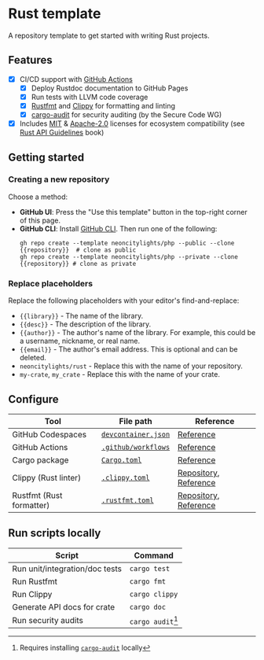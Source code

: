 # Rust template
A repository template to get started with writing Rust projects.

## Features
- [x] CI/CD support with [GitHub Actions](https://github.com/features/actions)
  - [x] Deploy Rustdoc documentation to GitHub Pages
  - [x] Run tests with LLVM code coverage
  - [x] [Rustfmt](https://github.com/rust-lang/rustfmt) and [Clippy](https://github.com/rust-lang/rust-clippy) for formatting and linting
  - [x] [cargo-audit](https://crates.io/crates/cargo-audit) for security auditing (by the Secure Code WG)
- [x] Includes [MIT](./LICENSE-MIT) & [Apache-2.0](./LICENSE-APACHE) licenses for ecosystem compatibility (see [Rust API Guidelines](https://rust-lang.github.io/api-guidelines/necessities.html#crate-and-its-dependencies-have-a-permissive-license-c-permissive) book)

## Getting started
### Creating a new repository
Choose a method:
- **GitHub UI**: Press the "Use this template" button in the top-right corner of this page.
- **GitHub CLI**: Install [GitHub CLI](https://cli.github.com). Then run one of the following:
  ```shell
  gh repo create --template neoncitylights/php --public --clone {{repository}}  # clone as public
  gh repo create --template neoncitylights/php --private --clone {{repository}} # clone as private
  ```

### Replace placeholders
Replace the following placeholders with your editor's find-and-replace:
- `{{library}}` - The name of the library.
- `{{desc}}` - The description of the library.
- `{{author}}` - The author's name of the library. For example, this could be a username, nickname, or real name.
- `{{email}}` - The author's email address. This is optional and can be deleted.
- `neoncitylights/rust` - Replace this with the name of your repository.
- `my-crate`, `my_crate` - Replace this with the name of your crate.

## Configure
| Tool                     | File path                                                | Reference                                                                                                        |
|--------------------------|----------------------------------------------------------|------------------------------------------------------------------------------------------------------------------|
| GitHub Codespaces        | [`devcontainer.json`](./.devcontainer/devcontainer.json) | [Reference](https://containers.dev/implementors/json_reference/)                                                 |
| GitHub Actions           | [`.github/workflows`](./.github/workflows)               | [Reference](https://docs.github.com/en/actions/using-workflows/workflow-syntax-for-github-actions)               |
| Cargo package            | [`Cargo.toml`](crates/pkg1/Cargo.toml)                            | [Reference](https://doc.rust-lang.org/cargo/reference/manifest.html)                                             |
| Clippy (Rust linter)     | [`.clippy.toml`](./.clippy.toml)                         | [Repository](https://github.com/rust-lang/rust-clippy), [Reference]( https://rust-lang.github.io/rust-clippy/) |
| Rustfmt (Rust formatter) | [`.rustfmt.toml`](./.rustfmt.toml)                       | [Repository](https://github.com/rust-lang/rustfmt), [Reference](https://rust-lang.github.io/rustfmt/)           |

## Run scripts locally
| Script      | Command |
|-------------|---------|
| Run unit/integration/doc tests | `cargo test` |
| Run Rustfmt | `cargo fmt` |
| Run Clippy | `cargo clippy` |
| Generate API docs for crate | `cargo doc` |
| Run security audits | `cargo audit`[^cargo-audit] |

[^cargo-audit]: Requires installing [`cargo-audit`](https://crates.io/crates/cargo-audit) locally
